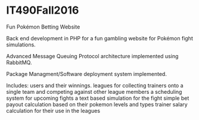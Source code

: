 # IT490Fall2016

Fun Pokémon Betting Website

Back end development in PHP for a fun gambling website for Pokémon fight simulations. 

Advanced Message Queuing Protocol architecture implemented using RabbitMQ.

Package Managment/Software deployment system implemented.

Includes:
users and their winnings.
leagues for collecting trainers onto a single team and competing against other league members
a scheduling system for upcoming fights
a text based simulation for the fight
simple bet payout calculation based on their pokemon levels and types
trainer salary calculation for their use in the leagues
